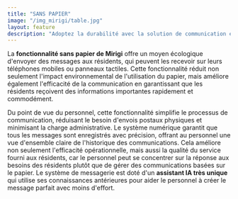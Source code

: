```yaml
---
title: "SANS PAPIER"
image: "/img_mirigi/table.jpg"
layout: feature
description: "Adoptez la durabilité avec la solution de communication écologique de Mirigi, alimentée par **l'IA**."
---
```


La **fonctionnalité sans papier de Mirigi** offre un moyen écologique d'envoyer des messages aux résidents, qui peuvent les recevoir sur leurs téléphones mobiles ou panneaux tactiles. Cette fonctionnalité réduit non seulement l'impact environnemental de l'utilisation du papier, mais améliore également l'efficacité de la communication en garantissant que les résidents reçoivent des informations importantes rapidement et commodément.

Du point de vue du personnel, cette fonctionnalité simplifie le processus de communication, réduisant le besoin d'envois postaux physiques et minimisant la charge administrative. Le système numérique garantit que tous les messages sont enregistrés avec précision, offrant au personnel une vue d'ensemble claire de l'historique des communications. Cela améliore non seulement l'efficacité opérationnelle, mais aussi la qualité du service fourni aux résidents, car le personnel peut se concentrer sur la réponse aux besoins des résidents plutôt que de gérer des communications basées sur le papier. Le système de messagerie est doté d'un **assistant IA très unique** qui utilise ses connaissances antérieures pour aider le personnel à créer le message parfait avec moins d'effort.

